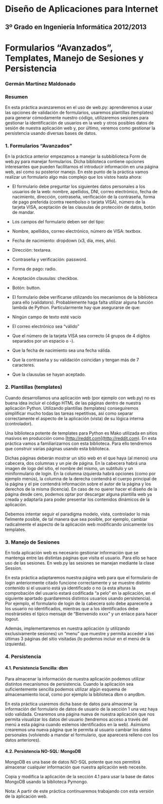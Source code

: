 Diseño de Aplicaciones para Internet
====================================
3º Grado en Ingeniería Informática 2012/2013
--------------------------------------------


# Formularios “Avanzados”, Templates, Manejo de Sesiones y Persistencia
### Germán Martínez Maldonado

### Resumen
En esta práctica avanzaremos en el uso de web.py: aprenderemos a usar las opciones de validación de formularios, usaremos plantillas (templates) para generar cómodamente nuestro código, utilizaremos sesiones para gestionar la identificación de usuarios en la web y otros posibles datos de sesión de nuestra aplicación web y, por último, veremos como gestionar la persistencia usando diversas bases de datos.

### 1. Formularios  “Avanzados”
En la práctica anterior empezamos a manejar la subbiblioteca Form de web.py para manejar formularios. Dicha biblioteca contiene opciones interesantes que pueden facilitarnos el introducir información en una página web, así como su posterior manejo. En este punto de la práctica vamos realizar un formulario algo más complejo que los vistos hasta ahora:

* El formulario debe preguntar los siguientes datos personales a los usuarios de la web: nombre, apellidos, DNI, correo electrónico, fecha de nacimiento, dirección, contraseña, verificación de la contraseña, forma de pago preferida (contra reembolso o tarjeta VISA), número de la tarjeta VISA, aceptación de las clausulas de protección de datos, botón de mandar.

* Los campos del formulario deben ser del tipo:
 * Nombre, apellidos, correo electrónico, número de VISA: textbox.
 * Fecha de nacimiento: dropdown (x3, día, mes, año).
 * Dirección: textarea.
 * Contraseña y verificación: password.
 * Forma de pago: radio.
 * Aceptación clausulas: checkbox.
 * Botón: button.

* El formulario debe verificarse utilizando los mecanismos de la biblioteca para ello (validators). Probablemente haga falta utilizar alguna función lambda de Python. Particularmente hay que asegurarse de que:
 * Ningún campo de texto esté vacío
 * El correo electrónico sea “válido”
 * Que el número de la tarjeta VISA sea correcto (4 grupos de 4 dígitos separados por un espacio o -).
 * Que la fecha de nacimiento sea una fecha válida.
 * Que la contraseña y su validación coincidan y tengan más de 7 caracteres.
 * Que la clausulas se hayan aceptado.


### 2. Plantillas  (templates)

Cuando desarrollamos una aplicación web (por ejemplo con web.py) no es buena idea incluir el código HTML de las páginas dentro de nuestra aplicación Python. Utilizando plantillas (templates) conseguiremos simplificar mucho todas las tareas repetitivas, así como separar correctamente el aspecto de la aplicación (vista) de su lógica interna (controlador).

Una biblioteca potente de templates para Python es Mako utilizada en sitios masivos en producción como [http://reddit.com](http://reddit.com). En esta práctica vamos a familiarizarnos con esta biblioteca. Para ello tendremos que construir varias páginas usando esta biblioteca.

Dichas páginas deberán mostrar un sitio web en el que haya (al menos) una cabecera, dos columnas y un pie de página. En la cabecera habrá una imagen de logo del sitio, el nombre del mismo, un subtítulo y un miniformulario de login. En la columna izquierda habrá opciones (como por ejemplo menús), la columna de la derecha contendrá el cuerpo principal de la página y el pie contendrá información sobre el autor de la página y los derechos de la misma (licencia). En caso de no querer hacer el diseño de la página desde cero, podemos optar por descargar alguna plantilla web ya creada y adaptarla para poder presentar los contenidos dinámicos de la aplicación.

Debemos intentar seguir el paradigma modelo, vista, controlador lo más fielmente posible, de tal manera que sea posible, por ejemplo, cambiar radicalmente el aspecto de la aplicación web modificando únicamente los templates.


### 3. Manejo de Sesiones

En toda aplicación web es necesario gestionar información que se mantenga entre las distintas páginas que visita el usuario. Para ello se hace uso de las sesiones. En web.py las sesiones se manejan mediante la clase Session.

En esta práctica adaptaremos nuestra página web para que el formulario de login anteriormente citado funcione correctamente y se muestre distinto contenido si el usuario está ya identificado o no (a esta alturas la comprobación del usuario estará codificada “a pelo” en la aplicación, en el siguiente apartado guardaremos distintos usuarios usando persistencia). Por ejemplo, el formulario de login de la cabecera solo debe aparecerle a los usuario no identificados, mientras que a los identificados debe mostrárseles el típico mensaje de “Bienvenido xxxx” y un enlace para hacer logout.

Además, implementaremos en nuestra aplicación (y utilizando exclusivamente sesiones) un “menu” que muestre y permita acceder a las últimas 3 páginas del sitio visitadas (lo podemos incluir en el menú de la izquierda).


### 4. Persistencia

#### 4.1. Persistencia Sencilla: dbm

Para almacenar la información de nuestra aplicación podemos utilizar distintos mecanismos de persistencia. Cuando la aplicación sea suficientemente sencilla podemos utilizar algún esquema de almacenamiento local, como por ejemplo la biblioteca dbm o anydbm.

En esta práctica usaremos dicha base de datos para almacenar la información del formulario de datos de usuario de la sección 1 una vez haya sido validada. Crearemos una página nueva de nuestra aplicación que nos permita visualizar los datos del usuario (tendremos acceso a través del menú a esta página cuando estemos identificados en la web). Asimismo crearemos una nueva página que le permita al usuario cambiar los datos personales (volviendo a mandar el formulario, que aparecerá relleno con los datos anteriores).

#### 4.2. Persistencia NO-SQL: MongoDB

MongoDB es una base de datos NO-SQL potente que nos permitirá almacenar cualquier información que nuestra aplicación web necesite.

Copia y modifica la aplicación de la sección 4.1 para usar la base de datos MongoDB usando la biblioteca Pymongo.

Nota: A partir de este práctica continuaremos trabajando con esta versión de la aplicación web.
